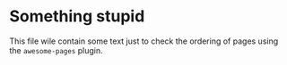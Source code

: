 # Something stupid 
This file wile contain some text just to check the ordering of pages using the `awesome-pages` plugin. 